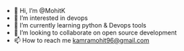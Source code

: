 - 👋 Hi, I’m @MohitK
- 👀 I’m interested in devops
- 🌱 I’m currently learning python & Devops tools
- 💞️ I’m looking to collaborate on open source development 
- 📫 How to reach me kamramohit96@gmail.com

<!---
codermandy/codermandy is a ✨ special ✨ repository because its `README.md` (this file) appears on your GitHub profile.
You can click the Preview link to take a look at your changes.
--->
